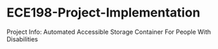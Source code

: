 # ECE198-Project-Implementation

Project Info:
Automated Accessible Storage Container For People With Disabilities
